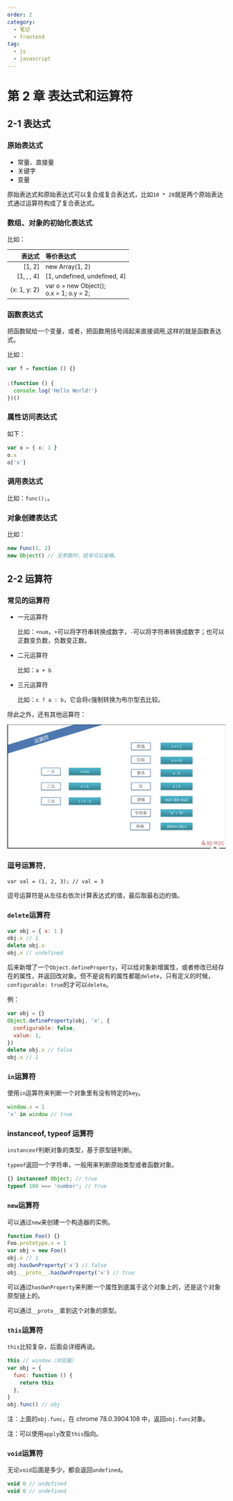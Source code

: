 ```yaml
---
order: 2
category:
  - 笔记
  - frontend
tag:
  - js
  - javascript
---
```


# 第 2 章 表达式和运算符

## 2-1 表达式

### 原始表达式

- 常量、直接量
- 关键字
- 变量

原始表达式和原始表达式可以复合成复合表达式，比如`10 * 20`就是两个原始表达式通过运算符构成了复合表达式。

### 数组、对象的初始化表达式

比如：

|       表达式 | 等价表达式                                   |
| -----------: | :------------------------------------------- |
|       [1, 2] | new Array(1, 2)                              |
|   [1, , , 4] | [1, undefined, undefined, 4]                 |
| {x: 1, y: 2} | var o = new Object();<br />o.x = 1; o.y = 2; |

### 函数表达式

把函数赋给一个变量，或者，把函数用括号阔起来直接调用,这样的就是函数表达式。

比如：

```js
var f = function () {}

;(function () {
  console.log('Hello World!')
})()
```

### 属性访问表达式

如下：

```js
var o = { x: 1 }
o.x
o['x']
```

### 调用表达式

比如：`func();`。

### 对象创建表达式

比如：

```js
new Func(1, 2)
new Object() // 无参数时，括号可以省略。
```

## 2-2 运算符

### 常见的运算符

- 一元运算符

  比如：`+num`，`+`可以将字符串转换成数字，`-`可以将字符串转换成数字；也可以正数变负数，负数变正数。

- 二元运算符

  比如：`a + b`

- 三元运算符

  比如：`c ? a : b`，它会将`c`强制转换为布尔型去比较。

除此之外，还有其他运算符：

![运算符](./images/2-2.figure01.png)

### 逗号运算符`,`

`var val = (1, 2, 3); // val = 3`

逗号运算符是从左往右依次计算表达式的值，最后取最右边的值。

### `delete`运算符

```js
var obj = { x: 1 }
obj.x // 1
delete obj.x
obj.x // undefined
```

后来新增了一个`Object.defineProperty`，可以给对象新增属性，或者修改已经存在的属性，并返回改对象。但不是说有的属性都能`delete`，只有定义的时候，`configurable: true`的才可以`delete`。

例：

```js
var obj = {}
Object.defineProperty(obj, 'x', {
  configurable: false,
  value: 1,
})
delete obj.x // false
obj.x // 1
```

### `in`运算符

使用`in`运算符来判断一个对象里有没有特定的`key`。

```js
window.x = 1
'x' in window // true
```

### instanceof, typeof 运算符

`instanceof`判断对象的类型，基于原型链判断。

`typeof`返回一个字符串，一般用来判断原始类型或者函数对象。

```js
{} instanceof Object; // true
typeof 100 === 'number'; // true
```

### `new`运算符

可以通过`new`来创建一个构造器的实例。

```js
function Foo() {}
Foo.prototype.x = 1
var obj = new Foo()
obj.x // 1
obj.hasOwnProperty('x') // false
obj.__proto__.hasOwnProperty('x') // true
```

可以通过`hasOwnProperty`来判断一个属性到底属于这个对象上的，还是这个对象原型链上的。

可以通过`__proto__`拿到这个对象的原型。

### `this`运算符

`this`比较复杂，后面会详细再说。

```js
this // window（浏览器）
var obj = {
  func: function () {
    return this
  },
}
obj.func() // obj
```

注：上面的`obj.func`，在 chrome 78.0.3904.108 中，返回`obj.func`对象。

注：可以使用`apply`改变`this`指向。

### `void`运算符

无论`void`后面是多少，都会返回`undefined`。

```js
void 0 // undefined
void 0 // undefined
```
